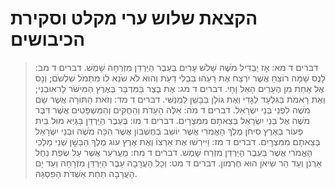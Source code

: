 # הקצאת שלוש ערי מקלט וסקירת הכיבושים

> דברים ד מא: אָז יַבְדִּיל מֹשֶׁה שָׁלֹשׁ עָרִים בְּעֵבֶר הַיַּרְדֵּן מִזְרְחָה שָׁמֶשׁ.
> דברים ד מב: לָנֻס שָׁמָּה רוֹצֵחַ אֲשֶׁר יִרְצַח אֶת רֵעֵהוּ בִּבְלִי דַעַת וְהוּא לֹא שֹׂנֵא לוֹ מִתְּמֹל שִׁלְשֹׁם; וְנָס אֶל אַחַת מִן הֶעָרִים הָאֵל וָחָי.
> דברים ד מג: אֶת בֶּצֶר בַּמִּדְבָּר בְּאֶרֶץ הַמִּישֹׁר לָראוּבֵנִי; וְאֶת רָאמֹת בַּגִּלְעָד לַגָּדִי וְאֶת גּוֹלָן בַּבָּשָׁן לַמְנַשִּׁי.
> דברים ד מד: וְזֹאת הַתּוֹרָה אֲשֶׁר שָׂם מֹשֶׁה לִפְנֵי בְּנֵי יִשְׂרָאֵל.
> דברים ד מה: אֵלֶּה הָעֵדֹת וְהַחֻקִּים וְהַמִּשְׁפָּטִים אֲשֶׁר דִּבֶּר מֹשֶׁה אֶל בְּנֵי יִשְׂרָאֵל בְּצֵאתָם מִמִּצְרָיִם.
> דברים ד מו: בְּעֵבֶר הַיַּרְדֵּן בַּגַּיְא מוּל בֵּית פְּעוֹר בְּאֶרֶץ סִיחֹן מֶלֶךְ הָאֱמֹרִי אֲשֶׁר יוֹשֵׁב בְּחֶשְׁבּוֹן אֲשֶׁר הִכָּה מֹשֶׁה וּבְנֵי יִשְׂרָאֵל בְּצֵאתָם מִמִּצְרָיִם.
> דברים ד מז: וַיִּירְשׁוּ אֶת אַרְצוֹ וְאֶת אֶרֶץ עוֹג מֶלֶךְ הַבָּשָׁן שְׁנֵי מַלְכֵי הָאֱמֹרִי אֲשֶׁר בְּעֵבֶר הַיַּרְדֵּן מִזְרַח שָׁמֶשׁ.
> דברים ד מח: מֵעֲרֹעֵר אֲשֶׁר עַל שְׂפַת נַחַל אַרְנֹן וְעַד הַר שִׂיאֹן הוּא חֶרְמוֹן.
> דברים ד מט: וְכָל הָעֲרָבָה עֵבֶר הַיַּרְדֵּן מִזְרָחָה וְעַד יָם הָעֲרָבָה תַּחַת אַשְׁדֹּת הַפִּסְגָּה.
 

